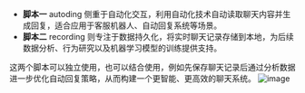 
- **脚本一** autoding 侧重于自动化交互，利用自动化技术自动读取聊天内容并生成回复，适合应用于客服机器人、自动回复系统等场景。
- **脚本二** recording 则专注于数据持久化，将实时聊天记录存储到本地，为后续数据分析、行为研究以及机器学习模型的训练提供支持。

这两个脚本可以独立使用，也可以结合使用，例如先保存聊天记录后通过分析数据进一步优化自动回复策略，从而构建一个更智能、更高效的聊天系统。
![image](https://github.com/user-attachments/assets/f6fc9c9e-0391-489e-bc21-acccc1015d19)

